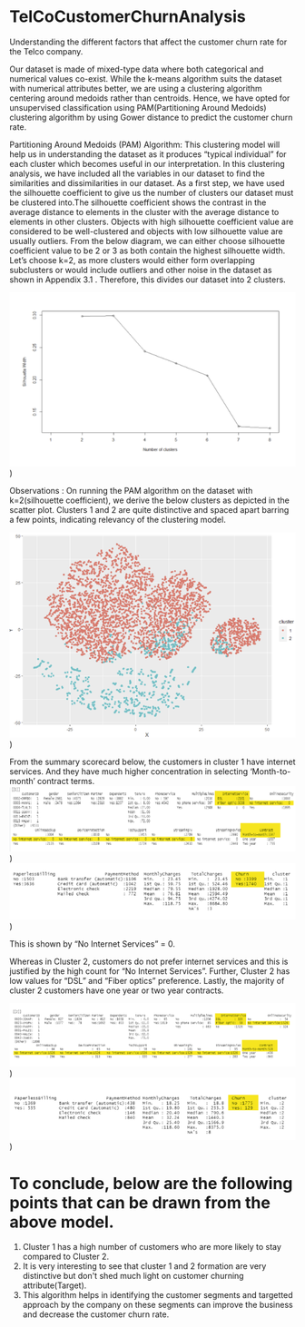 # TelCoCustomerChurnAnalysis
Understanding the different factors that affect the customer churn rate for the Telco company.

Our dataset is made of mixed-type data where both categorical and numerical values co-exist. While the k-means algorithm suits the dataset with numerical attributes better, we are using a clustering algorithm centering around medoids rather than centroids. Hence, we have opted for unsupervised classification using PAM(Partitioning Around Medoids) clustering algorithm by using Gower distance to predict the customer churn rate.

Partitioning Around Medoids (PAM) Algorithm:
This clustering model will help us in understanding the dataset as it produces “typical individual” for each cluster which becomes useful in our interpretation. In this clustering analysis, we have included all the variables in our dataset to find the similarities and dissimilarities in our dataset. As a first step, we have used the silhouette coefficient to give us the number of clusters our dataset must be clustered into.The silhouette coefficient shows the contrast in the average distance to elements in the cluster with the average distance to elements in other clusters. Objects with high silhouette coefficient value are considered to be well-clustered and objects with low silhouette value are usually outliers. From the below diagram, we can either choose silhouette coefficient value to be 2 or 3 as both contain the highest silhouette width. 
Let’s choose k=2, as more clusters would either form overlapping subclusters or would include outliers and other noise in the dataset as shown in Appendix 3.1 . Therefore, this divides our dataset into 2 clusters. 

![Screenshot](/Images/Silhouette-Width.png?raw=true "Silhoutte Width"))

Observations :
On running the PAM algorithm on the dataset with k=2(silhouette coefficient), we derive the below clusters as depicted in the scatter plot. Clusters 1 and 2 are quite distinctive and spaced apart barring a few points, indicating relevancy of the clustering model.

![Screenshot](/Images/ScatterPlot.png?raw=true "Scatter Plot"))

From the summary scorecard below, the customers in cluster 1 have internet services. And they have much higher concentration in selecting ‘Month-to-month’ contract terms. 
![Screenshot](/Images/Screenshot1.png?raw=true "Screenshot4"))
![Screenshot](/Images/Screenshot2.png?raw=true "Screenshot4"))


This is shown by “No Internet Services” = 0.

Whereas in Cluster 2, customers do not prefer internet services and this is justified by the high count for “No Internet Services”. Further, Cluster 2 has low values for “DSL” and “Fiber optics” preference. Lastly, the majority of cluster 2 customers have one year or two year contracts. 

![Screenshot](/Images/Screenshot3.png?raw=true "Screenshot3"))
![Screenshot](/Images/Screenshot4.png?raw=true "Screenshot4"))



# To conclude, below are the following points that can be drawn from the above model.
1. Cluster 1 has a high number of customers who are more likely to stay compared to Cluster 2.
2. It is very interesting to see that cluster 1 and 2 formation are very distinctive but don't shed much light on customer churning attribute(Target). 
3. This algorithm helps in identifying the customer segments and targetted approach by the company on these segments can improve the business and decrease the customer churn rate. 

